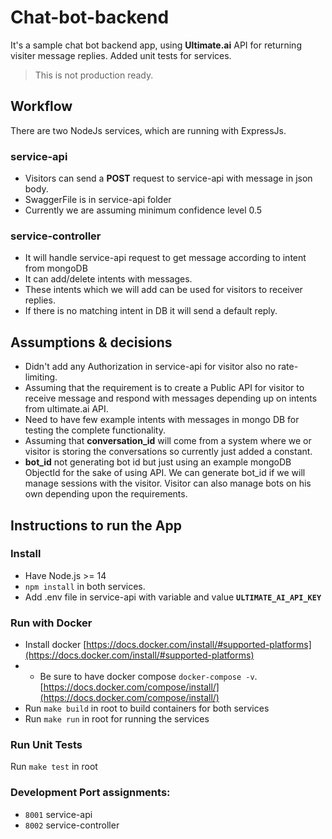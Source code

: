 # Chat-bot-backend
It's a sample chat bot backend app, using **Ultimate.ai** API for returning visiter message replies. 
Added unit tests for services.
> This is not production ready.

## Workflow
There are two NodeJs services, which are running with ExpressJs.
### service-api
- Visitors can send a **POST** request to service-api with message in json body.
-  SwaggerFile is in service-api folder
- Currently we are assuming minimum confidence level 0.5

### service-controller
- It will handle service-api request to get message according to intent from mongoDB
- It can add/delete intents with messages.
- These intents which we will add can be used for visitors to receiver replies.
- If there is no matching intent in DB it will send a default reply.

## Assumptions & decisions
- Didn't add any Authorization in service-api for visitor also no rate-limiting. 
- Assuming that the requirement is to create a Public API for visitor to receive message and respond with messages depending up on intents from ultimate.ai API.
- Need to have few example intents with messages in mongo DB for testing the complete functionality.
- Assuming that **conversation_id** will come from a system where we or visitor is storing the conversations so currently just added a constant.
- **bot_id** not generating bot id but just using an example mongoDB ObjectId for the sake of using API. We can generate bot_id if we will manage sessions with the visitor. Visitor can also manage bots on his own depending upon the requirements.

## Instructions to run the App

### Install
- Have Node.js >= 14
- `npm install` in both services.
-  Add .env file in service-api with variable and value **`ULTIMATE_AI_API_KEY`**

### Run with Docker

-  Install docker [https://docs.docker.com/install/#supported-platforms](https://docs.docker.com/install/#supported-platforms)
- -   Be sure to have docker compose  `docker-compose -v`.  [https://docs.docker.com/compose/install/](https://docs.docker.com/compose/install/)
- Run `make build` in root to build containers for both services
- Run `make run`  in root for running the services

### Run Unit Tests
Run `make test` in root

### Development Port assignments:
- `8001` service-api
- `8002` service-controller


